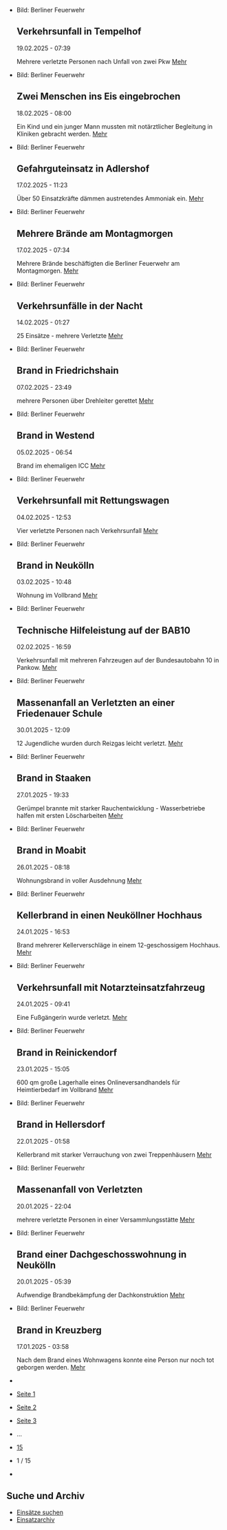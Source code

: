 * Bild: Berliner Feuerwehr

  Verkehrsunfall in Tempelhof
  ----------

   19.02.2025 - 07:39

   Mehrere verletzte Personen nach Unfall von zwei Pkw
  [Mehr](https://www.berliner-feuerwehr.de/aktuelles/einsaetze/verkehrsunfall-in-tempelhof-4797/)

* Bild: Berliner Feuerwehr

  Zwei Menschen ins Eis eingebrochen
  ----------

   18.02.2025 - 08:00

   Ein Kind und ein junger Mann mussten mit notärztlicher Begleitung in Kliniken gebracht werden.
  [Mehr](https://www.berliner-feuerwehr.de/aktuelles/einsaetze/zwei-menschen-ins-eis-eingebrochen-4796/)

* Bild: Berliner Feuerwehr

  Gefahrguteinsatz in Adlershof
  ----------

   17.02.2025 - 11:23

   Über 50 Einsatzkräfte dämmen austretendes Ammoniak ein.
  [Mehr](https://www.berliner-feuerwehr.de/aktuelles/einsaetze/gefahrguteinsatz-in-adlershof-4795/)

* Bild: Berliner Feuerwehr

  Mehrere Brände am Montagmorgen
  ----------

   17.02.2025 - 07:34

   Mehrere Brände beschäftigten die Berliner Feuerwehr am Montagmorgen.
  [Mehr](https://www.berliner-feuerwehr.de/aktuelles/einsaetze/mehrere-braende-am-montagmorgen-4794/)

* Bild: Berliner Feuerwehr

  Verkehrsunfälle in der Nacht
  ----------

   14.02.2025 - 01:27

   25 Einsätze - mehrere Verletzte
  [Mehr](https://www.berliner-feuerwehr.de/aktuelles/einsaetze/verkehrsunfaelle-in-der-nacht-4793/)

* Bild: Berliner Feuerwehr

  Brand in Friedrichshain
  ----------

   07.02.2025 - 23:49

   mehrere Personen über Drehleiter gerettet
  [Mehr](https://www.berliner-feuerwehr.de/aktuelles/einsaetze/brand-in-friedrichshain-7-4791/)

* Bild: Berliner Feuerwehr

  Brand in Westend
  ----------

   05.02.2025 - 06:54

   Brand im ehemaligen ICC
  [Mehr](https://www.berliner-feuerwehr.de/aktuelles/einsaetze/brand-in-westend-3-4789/)

* Bild: Berliner Feuerwehr

  Verkehrsunfall mit Rettungswagen
  ----------

   04.02.2025 - 12:53

   Vier verletzte Personen nach Verkehrsunfall
  [Mehr](https://www.berliner-feuerwehr.de/aktuelles/einsaetze/verkehrsunfall-mit-rettungswagen-4788/)

* Bild: Berliner Feuerwehr

  Brand in Neukölln
  ----------

   03.02.2025 - 10:48

   Wohnung im Vollbrand
  [Mehr](https://www.berliner-feuerwehr.de/aktuelles/einsaetze/brand-in-neukoelln-13-4784/)

* Bild: Berliner Feuerwehr

  Technische Hilfeleistung auf der BAB10
  ----------

   02.02.2025 - 16:59

   Verkehrsunfall mit mehreren Fahrzeugen auf der Bundesautobahn 10 in Pankow.
  [Mehr](https://www.berliner-feuerwehr.de/aktuelles/einsaetze/technische-hilfeleistung-auf-der-bab10-4783/)

* Bild: Berliner Feuerwehr

  Massenanfall an Verletzten an einer Friedenauer Schule
  ----------

   30.01.2025 - 12:09

   12 Jugendliche wurden durch Reizgas leicht verletzt.
  [Mehr](https://www.berliner-feuerwehr.de/aktuelles/einsaetze/massenanfall-an-verletzten-an-einer-friedenauer-schule-4781/)

* Bild: Berliner Feuerwehr

  Brand in Staaken
  ----------

   27.01.2025 - 19:33

   Gerümpel brannte mit starker Rauchentwicklung - Wasserbetriebe halfen mit ersten Löscharbeiten
  [Mehr](https://www.berliner-feuerwehr.de/aktuelles/einsaetze/brand-in-staaken-11-4779/)

* Bild: Berliner Feuerwehr

  Brand in Moabit
  ----------

   26.01.2025 - 08:18

   Wohnungsbrand in voller Ausdehnung
  [Mehr](https://www.berliner-feuerwehr.de/aktuelles/einsaetze/brand-in-moabit-11-4778/)

* Bild: Berliner Feuerwehr

  Kellerbrand in einen Neuköllner Hochhaus
  ----------

   24.01.2025 - 16:53

   Brand mehrerer Kellerverschläge in einem 12-geschossigem Hochhaus.
  [Mehr](https://www.berliner-feuerwehr.de/aktuelles/einsaetze/kellerbrand-in-einen-neukoellner-hochhaus-4777/)

* Bild: Berliner Feuerwehr

  Verkehrsunfall mit Notarzteinsatzfahrzeug
  ----------

   24.01.2025 - 09:41

   Eine Fußgängerin wurde verletzt.
  [Mehr](https://www.berliner-feuerwehr.de/aktuelles/einsaetze/verkehrsunfall-mit-notarzteinsatzfahrzeug-4776/)

* Bild: Berliner Feuerwehr

  Brand in Reinickendorf
  ----------

   23.01.2025 - 15:05

   600 qm große Lagerhalle eines Onlineversandhandels für Heimtierbedarf im Vollbrand
  [Mehr](https://www.berliner-feuerwehr.de/aktuelles/einsaetze/brand-in-reinickendorf-14-4775/)

* Bild: Berliner Feuerwehr

  Brand in Hellersdorf
  ----------

   22.01.2025 - 01:58

   Kellerbrand mit starker Verrauchung von zwei Treppenhäusern
  [Mehr](https://www.berliner-feuerwehr.de/aktuelles/einsaetze/brand-in-hellersdorf-7-4774/)

* Bild: Berliner Feuerwehr

  Massenanfall von Verletzten
  ----------

   20.01.2025 - 22:04

   mehrere verletzte Personen in einer Versammlungsstätte
  [Mehr](https://www.berliner-feuerwehr.de/aktuelles/einsaetze/massenanfall-von-verletzten-1-4773/)

* Bild: Berliner Feuerwehr

  Brand einer Dachgeschosswohnung in Neukölln
  ----------

   20.01.2025 - 05:39

   Aufwendige Brandbekämpfung der Dachkonstruktion
  [Mehr](https://www.berliner-feuerwehr.de/aktuelles/einsaetze/brand-einer-dachgeschosswohnung-in-neukoelln-4772/)

* Bild: Berliner Feuerwehr

  Brand in Kreuzberg
  ----------

   17.01.2025 - 03:58

   Nach dem Brand eines Wohnwagens konnte eine Person nur noch tot geborgen werden.
  [Mehr](https://www.berliner-feuerwehr.de/aktuelles/einsaetze/brand-in-kreuzberg-23-4771/)

* []()
* [Seite 1](https://www.berliner-feuerwehr.de/aktuelles/einsaetze/1/?tx_bfwabkuerzungen_pi1%5Babkliste%5D=35&tx_bfwabkuerzungen_pi1%5Baction%5D=show&tx_bfwabkuerzungen_pi1%5Bcontroller%5D=Abkliste&cHash=7750fe9b642bd85d8f2a53f7fa1d9881)
* [Seite 2](https://www.berliner-feuerwehr.de/aktuelles/einsaetze/2/?tx_bfwabkuerzungen_pi1%5Babkliste%5D=35&tx_bfwabkuerzungen_pi1%5Baction%5D=show&tx_bfwabkuerzungen_pi1%5Bcontroller%5D=Abkliste&cHash=7750fe9b642bd85d8f2a53f7fa1d9881)
* [Seite 3](https://www.berliner-feuerwehr.de/aktuelles/einsaetze/3/?tx_bfwabkuerzungen_pi1%5Babkliste%5D=35&tx_bfwabkuerzungen_pi1%5Baction%5D=show&tx_bfwabkuerzungen_pi1%5Bcontroller%5D=Abkliste&cHash=7750fe9b642bd85d8f2a53f7fa1d9881)
* …
* [15](https://www.berliner-feuerwehr.de/aktuelles/einsaetze/15/?tx_bfwabkuerzungen_pi1%5Babkliste%5D=35&tx_bfwabkuerzungen_pi1%5Baction%5D=show&tx_bfwabkuerzungen_pi1%5Bcontroller%5D=Abkliste&cHash=7750fe9b642bd85d8f2a53f7fa1d9881)
* 1 / 15
* [](https://www.berliner-feuerwehr.de/aktuelles/einsaetze/2/?tx_bfwabkuerzungen_pi1%5Babkliste%5D=35&tx_bfwabkuerzungen_pi1%5Baction%5D=show&tx_bfwabkuerzungen_pi1%5Bcontroller%5D=Abkliste&cHash=7750fe9b642bd85d8f2a53f7fa1d9881)

Suche und Archiv
----------

* [Einsätze suchen](https://www.berliner-feuerwehr.de/aktuelles/einsaetze/einsatzsuche/)
* [Einsatzarchiv](https://www.berliner-feuerwehr.de/aktuelles/einsaetze/einsatzarchiv/)
